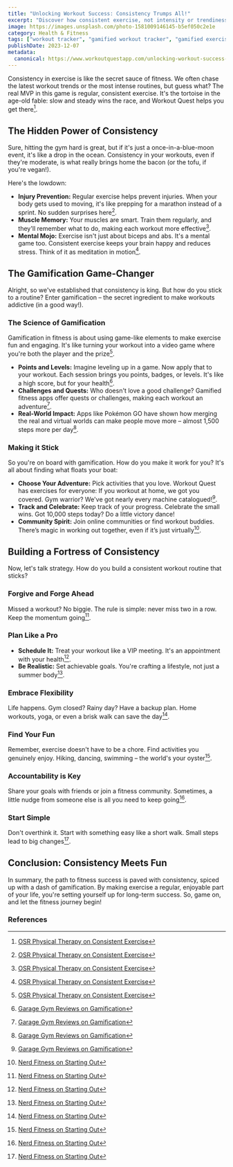 ```yaml
---
title: "Unlocking Workout Success: Consistency Trumps All!"
excerpt: "Discover how consistent exercise, not intensity or trendiness, is the key to fitness success, and how gamification can make consistency not just achievable, but fun!"
image: https://images.unsplash.com/photo-1581009146145-b5ef050c2e1e
category: Health & Fitness
tags: ["workout tracker", "gamified workout tracker", "gamified exercise", "fitness"]
publishDate: 2023-12-07
metadata:
  canonical: https://www.workoutquestapp.com/unlocking-workout-success-consistency-trumps-all
---
```


Consistency in exercise is like the secret sauce of fitness. We often chase the latest workout trends or the most intense routines, but guess what? The real MVP in this game is regular, consistent exercise. It's the tortoise in the age-old fable: slow and steady wins the race, and Workout Quest helps you get there[^1].

## The Hidden Power of Consistency
Sure, hitting the gym hard is great, but if it's just a once-in-a-blue-moon event, it's like a drop in the ocean. Consistency in your workouts, even if they're moderate, is what really brings home the bacon (or the tofu, if you're vegan!).

Here's the lowdown:
- **Injury Prevention:** Regular exercise helps prevent injuries. When your body gets used to moving, it's like prepping for a marathon instead of a sprint. No sudden surprises here[^1].
- **Muscle Memory:** Your muscles are smart. Train them regularly, and they'll remember what to do, making each workout more effective[^1].
- **Mental Mojo:** Exercise isn't just about biceps and abs. It's a mental game too. Consistent exercise keeps your brain happy and reduces stress. Think of it as meditation in motion[^1].

## The Gamification Game-Changer
Alright, so we've established that consistency is king. But how do you stick to a routine? Enter gamification – the secret ingredient to make workouts addictive (in a good way!).

### The Science of Gamification
Gamification in fitness is about using game-like elements to make exercise fun and engaging. It's like turning your workout into a video game where you're both the player and the prize[^1]. 

- **Points and Levels:** Imagine leveling up in a game. Now apply that to your workout. Each session brings you points, badges, or levels. It's like a high score, but for your health[^2].
- **Challenges and Quests:** Who doesn't love a good challenge? Gamified fitness apps offer quests or challenges, making each workout an adventure[^2].
- **Real-World Impact:** Apps like Pokémon GO have shown how merging the real and virtual worlds can make people move more – almost 1,500 steps more per day[^2].

### Making it Stick
So you're on board with gamification. How do you make it work for you? It's all about finding what floats your boat:
- **Choose Your Adventure:** Pick activities that you love. Workout Quest has exercises for everyone: If you workout at home, we got you covered. Gym warrior? We've got nearly every machine catalogued![^2].
- **Track and Celebrate:** Keep track of your progress. Celebrate the small wins. Got 10,000 steps today? Do a little victory dance!
- **Community Spirit:** Join online communities or find workout buddies. There’s magic in working out together, even if it’s just virtually[^3].

## Building a Fortress of Consistency
Now, let's talk strategy. How do you build a consistent workout routine that sticks?

### Forgive and Forge Ahead
Missed a workout? No biggie. The rule is simple: never miss two in a row. Keep the momentum going[^3].

### Plan Like a Pro
- **Schedule It:** Treat your workout like a VIP meeting. It's an appointment with your health[^3].
- **Be Realistic:** Set achievable goals. You're crafting a lifestyle, not just a summer body[^3].

### Embrace Flexibility
Life happens. Gym closed? Rainy day? Have a backup plan. Home workouts, yoga, or even a brisk walk can save the day[^3].

### Find Your Fun
Remember, exercise doesn't have to be a chore. Find activities you genuinely enjoy. Hiking, dancing, swimming – the world's your oyster[^3].

### Accountability is Key
Share your goals with friends or join a fitness community. Sometimes, a little nudge from someone else is all you need to keep going[^3].

### Start Simple
Don't overthink it. Start with something easy like a short walk. Small steps lead to big changes[^3].

## Conclusion: Consistency Meets Fun
In summary, the path to fitness success is paved with consistency, spiced up with a dash of gamification. By making exercise a regular, enjoyable part of your life, you're setting yourself up for long-term success. So, game on, and let the fitness journey begin!

### References
[^1]: [OSR Physical Therapy on Consistent Exercise](https://www.osrpt.com/the-1-reason-you-need-consistent-exercise)
[^2]: [Garage Gym Reviews on Gamification](https://www.garagegymreviews.com/workout-gamification-making-fitness-fun)
[^3]: [Nerd Fitness on Starting Out](https://www.nerdfitness.com/blog/how-to-start-working-out-consistently)

